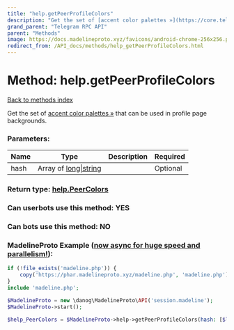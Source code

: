 ```yaml
---
title: "help.getPeerProfileColors"
description: "Get the set of [accent color palettes »](https://core.telegram.org/api/colors) that can be used in profile page backgrounds."
grand_parent: "Telegram RPC API"
parent: "Methods"
image: https://docs.madelineproto.xyz/favicons/android-chrome-256x256.png
redirect_from: /API_docs/methods/help_getPeerProfileColors.html
---
```

# Method: help.getPeerProfileColors
[Back to methods index](index.html)



Get the set of [accent color palettes »](https://core.telegram.org/api/colors) that can be used in profile page backgrounds.

### Parameters:

| Name     |    Type       | Description | Required |
|----------|---------------|-------------|----------|
|hash|Array of [long\|string](/API_docs/types/long\|string.html) |  | Optional|


### Return type: [help.PeerColors](/API_docs/types/help.PeerColors.html)

### Can userbots use this method: **YES**

### Can bots use this method: **NO**


### MadelineProto Example ([now async for huge speed and parallelism!](https://docs.madelineproto.xyz/docs/ASYNC.html)):


```php
if (!file_exists('madeline.php')) {
    copy('https://phar.madelineproto.xyz/madeline.php', 'madeline.php');
}
include 'madeline.php';

$MadelineProto = new \danog\MadelineProto\API('session.madeline');
$MadelineProto->start();

$help_PeerColors = $MadelineProto->help->getPeerProfileColors(hash: [$long\|string, $long\|string], );
```

